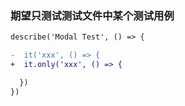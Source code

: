 <!--
abbrlink: 42ftlsp4
-->

### 期望只测试测试文件中某个测试用例

```diff
describe('Modal Test', () => {

-  it('xxx', () => {
+  it.only('xxx', () => {

  })
})
```
